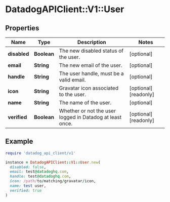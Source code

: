 # DatadogAPIClient::V1::User

## Properties

| Name         | Type        | Description                                              | Notes                |
| ------------ | ----------- | -------------------------------------------------------- | -------------------- |
| **disabled** | **Boolean** | The new disabled status of the user.                     | [optional]           |
| **email**    | **String**  | The new email of the user.                               | [optional]           |
| **handle**   | **String**  | The user handle, must be a valid email.                  | [optional]           |
| **icon**     | **String**  | Gravatar icon associated to the user.                    | [optional][readonly] |
| **name**     | **String**  | The name of the user.                                    | [optional]           |
| **verified** | **Boolean** | Whether or not the user logged in Datadog at least once. | [optional][readonly] |

## Example

```ruby
require 'datadog_api_client/v1'

instance = DatadogAPIClient::V1::User.new(
  disabled: false,
  email: test@datadoghq.com,
  handle: test@datadoghq.com,
  icon: /path/to/matching/gravatar/icon,
  name: test user,
  verified: true
)
```

